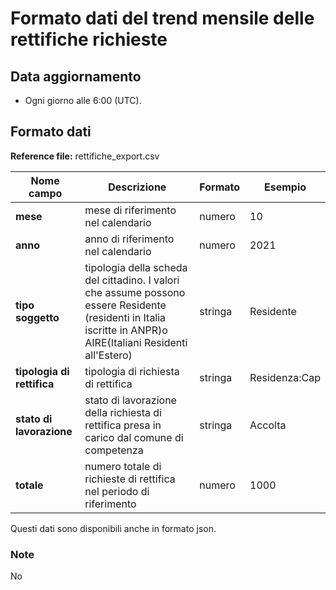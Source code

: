 # Formato dati del trend mensile delle rettifiche richieste

## Data aggiornamento
- Ogni giorno alle 6:00 (UTC). 

## Formato dati

**Reference file:** rettifiche_export.csv<br>

| Nome campo                  | Descrizione                       | Formato                       | Esempio             |
|-----------------------------|-----------------------------------|-------------------------------|---------------------|
| **mese**       | mese di riferimento nel calendario              | numero                   | 10       |
| **anno**  | anno di riferimento nel calendario  |   numero     |        2021         |
| **tipo soggetto**      | tipologia della scheda del cittadino. I valori che assume possono essere Residente (residenti in Italia iscritte in ANPR)o AIRE(Italiani Residenti all'Estero)| stringa             | Residente   | 
| **tipologia di rettifica**  | tipologia di richiesta di rettifica | stringa    | Residenza:Cap   |
| **stato di lavorazione**      | stato di lavorazione della richiesta di rettifica presa in carico dal comune di competenza| stringa    | Accolta   |
| **totale**      | numero totale di richieste di rettifica nel periodo di riferimento| numero             | 1000   |

Questi dati sono disponibili anche in formato json.

### Note
No
